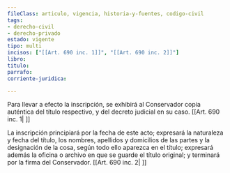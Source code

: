 ```yaml
---
fileClass: articulo, vigencia, historia-y-fuentes, codigo-civil
tags:
- derecho-civil
- derecho-privado
estado: vigente
tipo: multi
incisos: ["[[Art. 690 inc. 1]]", "[[Art. 690 inc. 2]]"]
libro:
titulo:
parrafo:
corriente-juridica:

---
```

Para llevar a efecto la inscripción, se exhibirá al Conservador copia auténtica del título respectivo, y del decreto judicial en su caso. [[Art. 690 inc. 1| ]]

La inscripción principiará por la fecha de este acto; expresará la naturaleza y fecha del título, los nombres, apellidos y domicilios de las partes y la designación de la cosa, según todo ello aparezca en el título; expresará además la oficina o archivo en que se guarde el título original; y terminará por la firma del Conservador. [[Art. 690 inc. 2| ]]